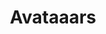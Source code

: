 ---
title: Avataaars
intro: Create avatar illustrations in Sketch with this free library. Combine clothes, hair, emotions, accesories, and colors.
linkurl: http://www.avataaars.com
tags:
- Illustration
- Free
preview: resources/avataaars.png
---